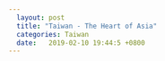 ```yaml
---
  layout: post
  title: "Taiwan - The Heart of Asia"
  categories: Taiwan
  date:   2019-02-10 19:44:5 +0800
---
```

